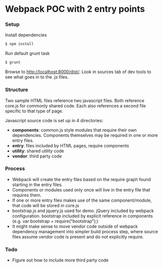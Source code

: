 # Webpack POC with 2 entry points

### Setup
Install dependencies
```sh
$ npm install
```
Run default grunt task
```sh
$ grunt
```

Browse to <a href="http://localhost:8000/dist/" target="_blank">http://localhost:8000/dist/</a>.
Look in sources tab of dev tools to see what goes in to the .js files.

### Structure
Two sample HTML files reference two javascript files. Both reference core.js for commonly shared code. Each also references a second file specific to that type of page.

Javascript source code is set up in 4 directories:
* **components**: common.js style modules that require their own dependencies. Components themselves may be required in one or more entry files.
* **entry**: files included by HTML pages, require components
* **utility**: shared utility code
* **vendor**: third party code

### Process
* Webpack will create the entry files based on the require graph found starting in the entry files. 
* Components or modules used only once will live in the entry file that requires them. 
* If one or more entry files makes use of the same component/module, that code will be stored in core.js
* bootstrap.js and jquery.js used for demo. jQuery included by webpack configuration. bootstrap included by explicit reference in components (e.g. var bootstrap = require("bootstrap");)
* It might make sense to move vendor code outside of webpack dependency management into simpler build process step, where source files assume vendor code is present and do not explicitly require.

### Todo
* Figure out how to include more third party code
